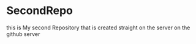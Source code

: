 # SecondRepo
this is My second Repository that is created straight on the server on the github server
